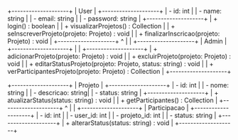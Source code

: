 +--------------------+
|        User        |
+--------------------+
| - id: int          |
| - name: string     |
| - email: string    |
| - password: string |
+--------------------+
| + login() : boolean |
| + visualizarProjetos() : Collection<Projeto> |
| + seInscreverProjeto(projeto: Projeto) : void |
| + finalizarInscricao(projeto: Projeto) : void |
+--------------------+
         ^
         |
         |
+--------------------+
|       Admin        |
+--------------------+
|                    |
+--------------------+
| + adicionarProjeto(projeto: Projeto) : void |
| + excluirProjeto(projeto: Projeto) : void |
| + editarStatusProjeto(projeto: Projeto, status: string) : void |
| + verParticipantesProjeto(projeto: Projeto) : Collection<User> |
+--------------------+

+--------------------+
|      Projeto       |
+--------------------+
| - id: int          |
| - nome: string     |
| - descricao: string|
| - status: string   |
+--------------------+
| + atualizarStatus(status: string) : void |
| + getParticipantes() : Collection<User> |
+--------------------+
         ^
         |
         |
+--------------------+
|   Participacao     |
+--------------------+
| - id: int          |
| - user_id: int     |
| - projeto_id: int  |
| - status: string   |
+--------------------+
| + alterarStatus(status: string) : void |
+--------------------+








